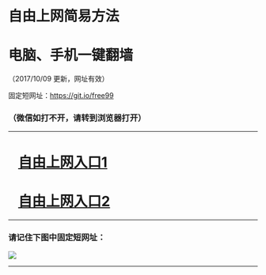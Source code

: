 ﻿# 自由上网简易方法

# 电脑、手机一键翻墙

（2017/10/09 更新，网址有效）

固定短网址：https://git.io/free99

### （微信如打不开，请转到浏览器打开）


***





# &nbsp;&nbsp; <a href="http://ft247378779.fwq-tz-1001.info/fwqtz01.html?t=10090016587 " target="_blank">自由上网入口1</a>
# &nbsp;&nbsp; <a href="http://ft1868019888.fwq-tz-1002.info/fwqtz02.html?t=10090016252 " target="_blank">自由上网入口2</a>
***

### 请记住下图中固定短网址：

<img src="https://s3-us-west-2.amazonaws.com/fwq-1001/yjfq-20170905okok.png" /> 


***

